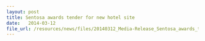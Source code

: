 ```yaml
---
layout: post
title: Sentosa awards tender for new hotel site
date:   2014-03-12
file_url: /resources/news/files/20140312_Media-Release_Sentosa_awards_tender_for_new_hotel_site.pdf
---
```

